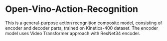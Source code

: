 # Open-Vino-Action-Recognition
This is a general-purpose action recognition composite model, consisting of encoder and decoder parts, trained on Kinetics-400 dataset. The encoder model uses Video Transformer approach with ResNet34 encoder.
